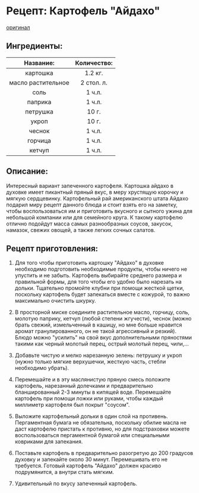 # Рецепт: Картофель "Айдахо"
[оригинал](https://1000.menu/cooking/26481-kartoshka-aidaxo-v-duxovke)

## Ингредиенты: 

| Название:					| Количество:		|
| :---------------:			|:-------------:	|
| картошка		 			| 1.2 кг.			|
| масло растительное		| 2 стол. л.		|
| соль 						| 1 ч.л.			|
| паприка					| 1 ч.л.			|
| петрушка					| 10 г.				|
| укроп 					| 10 г.				|
| чеснок					| 1 ч.л.			|
| горчица					| 1 ч.л.			|
| кетчуп					| 1 ч.л.			|

## Описание:
Интересный вариант запеченного картофеля. Картошка айдахо в духовке имеет пикантный пряный вкус, в меру хрустящую корочку и мягкую сердцевинку. Картофельный рай американского штата Айдахо подарил миру рецепт данного блюда и стоит взять его на заметку, чтобы воспользоваться им и приготовить вкусного и сытного ужина для небольшой компании или для семейного круга. К такому картофелю отлично подойдут масса самых разнообразных соусов, закусок, намазок, свежих овощей, а также легких сочных салатов.

## Рецепт приготовления:
1. Для того чтобы приготовить картошку "Айдахо" в духовке необходимо подготовить необходимые продукты, чтобы ничего не упустить и не забыть. Картофель выбирайте среднего размера и правильной формы, для того чтобы его удобно было нарезать на дольки. Тщательно промойте клубни при помощи жесткой щетки, поскольку картофель будет запекаться вместе с кожурой, то важно максимально очистить шкурку.

1. В просторной миске соедините растительное масло, горчицу, соль, молотую паприку, кетчуп (любой степени жгучести), чеснок (можно брать свежий, измельченный в кашицу, но мне больше нравится аромат гранулированного, он не такой агрессивный и резкий). Блюдо можно "усилить" на свой вкус дополнительными пряностями такими как черный молотый перец, острый молотый перец, чили,...

1. Добавьте чистую и мелко нарезанную зелень: петрушку и укроп (нужно только мягкие верхушечки, жесткую часть, стебли необходимо убрать).

1. Перемешайте и в эту маслянистую пряную смесь положите картофель, нарезанный долечками и предварительно бланшированный 2-3 минуты в кипящей воде. Перемешайте картофель при помощи ложки или руками, чтобы каждый миллиметр картофеля был покрыт "соусом".

1. Выложите картофельный дольки в один слой на противень. Пергаментная бумага не обязательна, поскольку обилие масла не даст картофелю пристать к противню, но для подстраховки можете воспользоваться пергаментной бумагой или специальными ковриками для запекания.

1. Поставьте картофель в предварительно разогретую до 200 градусов духовку и запекайте около 30 минут. Перемешивать его не требуется. Готовый картофель "Айдахо" должен красиво подрумянится, а внутри стать мягким.

1. Удивительный по вкусу запеченный картофель.
